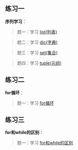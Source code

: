 ## 练习一
**序列学习**：
> 题一：学习  [list(列表)](4.列表等/list(列表).md)

> 题二：学习  [dic(字典)](4.列表等/dic(字典).md)

> 题三：学习  [set(集合)](4.列表等/set(集合).md)

> 题四：学习  [tuple(元组)](4.列表等/tuple(元组).md)


## 练习二
**for循环**：
> 题一：学习  [for循环](5.流程控制/for循环.md)


## 练习三
**for和while的区别**：
> 题一：学习  [for和while的区别](5.流程控制/for和while的区别.md)

